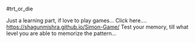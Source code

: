 
#trt_or_die

Just a learning part, if love to play games...
Click here.... https://shagunmishra.github.io/Simon-Game/
Test your memory, till what level you are able to memorize the pattern...
